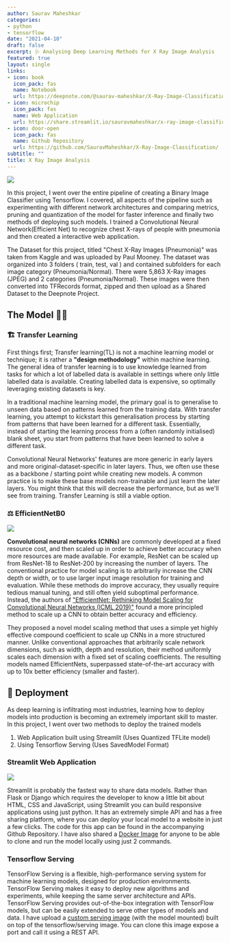 ```yaml
---
author: Saurav Maheshkar
categories:
- python
- tensorflow
date: "2021-04-10"
draft: false
excerpt: 🩺 Analysing Deep Learning Methods for X Ray Image Analysis
featured: true
layout: single
links:
- icon: book
  icon_pack: fas
  name: Notebook
  url: https://deepnote.com/@saurav-maheshkar/X-Ray-Image-Classification-M7ID1ABnTqysUd7USuIaUw
- icon: microchip
  icon_pack: fas
  name: Web Application
  url: https://share.streamlit.io/sauravmaheshkar/x-ray-image-classification/streamlit/demo/app.py
- icon: door-open
  icon_pack: fas
  name: Github Repository
  url: https://github.com/SauravMaheshkar/X-Ray-Image-Classification/
subtitle: ""
title: X Ray Image Analysis
---
```


![](https://github.com/SauravMaheshkar/X-Ray-Image-Classification/blob/main/assets/Banner%20Image.png?raw=true)

In this project, I went over the entire pipeline of creating a Binary Image Classifier using Tensorflow. I covered, all aspects of the pipeline such as experimenting with different network architectures and comparing metrics, pruning and quantization of the model for faster inference and finally two methods of deploying such models. I trained a Convolutional Neural Network(Efficient Net) to recognize chest X-rays of people with pneumonia and then created a interactive web application.

The Dataset for this project, titled "Chest X-Ray Images (Pneumonia)" was taken from Kaggle and was uploaded by Paul Mooney. The dataset was organized into 3 folders ( train, test, val ) and contained subfolders for each image category (Pneumonia/Normal). There were 5,863 X-Ray images (JPEG) and 2 categories (Pneumonia/Normal). These images were then converted into TFRecords format, zipped and then upload as a Shared Dataset to the Deepnote Project.

## The Model 👷‍♀️

### 🏗 Transfer Learning

First things first; Transfer learning(TL) is not a machine learning model or technique; it is rather a **"design methodology"** within machine learning. The general idea of transfer learning is to use knowledge learned from tasks for which a lot of labelled data is available in settings where only little labelled data is available. Creating labelled data is expensive, so optimally leveraging existing datasets is key.

In a traditional machine learning model, the primary goal is to generalise to unseen data based on patterns learned from the training data. With transfer learning, you attempt to kickstart this generalisation process by starting from patterns that have been learned for a different task. Essentially, instead of starting the learning process from a (often randomly initialised) blank sheet, you start from patterns that have been learned to solve a different task.

Convolutional Neural Networks' features are more generic in early layers and more original-dataset-specific in later layers. Thus, we often use these as a backbone / starting point while creating new models. A common practice is to make these base models non-trainable and just learn the later layers. You might think that this will decrease the performance, but as we'll see from training. Transfer Learning is still a viable option.

### ⚖️ EfficientNetB0

![](https://github.com/SauravMaheshkar/X-Ray-Image-Classification/blob/main/assets/effnet.png?raw=true)

**Convolutional neural networks (CNNs)** are commonly developed at a fixed resource cost, and then scaled up in order to achieve better accuracy when more resources are made available. For example, ResNet can be scaled up from ResNet-18 to ResNet-200 by increasing the number of layers. The conventional practice for model scaling is to arbitrarily increase the CNN depth or width, or to use larger input image resolution for training and evaluation. While these methods do improve accuracy, they usually require tedious manual tuning, and still often yield suboptimal performance. Instead, the authors of ["EfficientNet: Rethinking Model Scaling for Convolutional Neural Networks (ICML 2019)"](https://arxiv.org/abs/1905.11946) found a more principled method to scale up a CNN to obtain better accuracy and efficiency.

They proposed a novel model scaling method that uses a simple yet highly effective compound coefficient to scale up CNNs in a more structured manner. Unlike conventional approaches that arbitrarily scale network dimensions, such as width, depth and resolution, their method uniformly scales each dimension with a fixed set of scaling coefficients. The resulting models named EfficientNets, superpassed state-of-the-art accuracy with up to 10x better efficiency (smaller and faster).

## 🚀 Deployment

As deep learning is infiltrating most industries, learning how to deploy models into production is becoming an extremely important skill to master. In this project, I went over two methods to deploy the trained models

1. Web Application built using Streamlit (Uses Quantized TFLite model)
2. Using Tensorflow Serving (Uses SavedModel Format)

### Streamlit Web Application

![](https://github.com/SauravMaheshkar/X-Ray-Image-Classification/blob/main/assets/xray-app.gif?raw=true)

Streamlit is probably the fastest way to share data models. Rather than Flask or Django which requires the developer to know a little bit about HTML, CSS and JavaScript, using Streamlit you can build responsive applications using just python. It has an extremely simple API and has a free sharing platform, where you can deploy your local model to a website in just a few clicks. The code for this app can be found in the accompanying Github Repository. I have also shared a [Docker Image](https://github.com/SauravMaheshkar/X-Ray-Image-Classification/packages/745856) for anyone to be able to clone and run the model locally using just 2 commands.

### Tensorflow Serving

TensorFlow Serving is a flexible, high-performance serving system for machine learning models, designed for production environments. TensorFlow Serving makes it easy to deploy new algorithms and experiments, while keeping the same server architecture and APIs. TensorFlow Serving provides out-of-the-box integration with TensorFlow models, but can be easily extended to serve other types of models and data. I have upload a [custom serving image](https://github.com/SauravMaheshkar/X-Ray-Image-Classification/packages/746338) (with the model mounted) built on top of the tensorflow/serving image. You can clone this image expose a port and call it using a REST API.